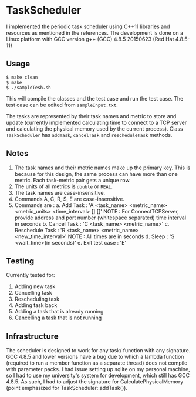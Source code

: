 # TaskScheduler
I implemented the periodic task scheduler using C++11 libraries and resources as mentioned
in the references. The development is done on a Linux platform with GCC version
g++ (GCC) 4.8.5 20150623 (Red Hat 4.8.5-11)

## Usage ##
	$ make clean
	$ make
	$ ./sampleTesh.sh

This will compile the classes and the test case and run the test case.
The test case can be edited from `sampleInput.txt`.

The tasks are represented by their task names and metric to store and update
(currently implemented calculating time to connect to a TCP server and
calculating the physical memory used by the current process).
Class `TaskScheduler` has `addTask`, `cancelTask` and `rescheduleTask` methods.

## Notes ##
1. The task names and their metric names make up the primary key. This is because for this design,
the same process can have more than one metric. Each task-metric pair gets a unique row.
2. The units of all metrics is `double` or `REAL`.
3. The task names are case-insensitive.
4. Commands A, C, R, S, E are case-insensitive.
5. Commands are :
	a. Add Task : 'A <task_name> <metric_name> <metric_units> <time_interval> [<addr>] [<port>]'
		NOTE : For ConnectTCPServer, provide address and port number (whitespace separated)
		time interval in seconds
	b. Cancel Task : 'C <task_name> <metric_name>'
	c. Reschedule Task : 'R <task_name> <metric_name> <new_time_interval>'
		NOTE : All times are in seconds
	d. Sleep : 'S <wait_time>(in seconds)'
	e. Exit test case : 'E'

## Testing ##
Currently tested for:
1. Adding new task
2. Cancelling task
3. Rescheduling task
4. Adding task back
5. Adding a task that is already running
6. Cancelling a task that is not running

## Infrastructure  ##
The scheduler is designed to work for any task/ function with any signature.
GCC 4.8.5 and lower versions have a bug due to which a lambda function (required to run a
member function as a separate thread) does not compile with parameter packs.
I had issue setting up sqlite on my personal machine, so I had to use my university's
system for development, which still has GCC 4.8.5. As such, I had to adjust the signature
for CalculatePhysicalMemory (point emphasized for TaskScheduler::addTask()).